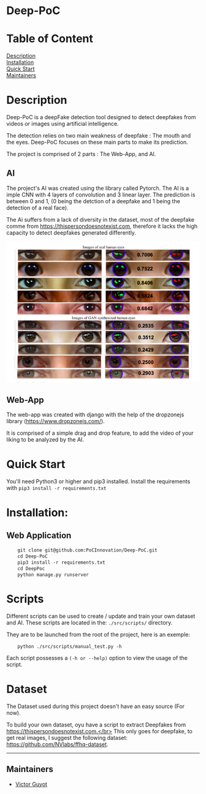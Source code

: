 # Deep-PoC

# Table of Content

[Description](#Description)\
[Installation](#Installation)\
[Quick Start](#Quick-Start)\
[Maintainers](#Maintainers)

# Description
Deep-PoC is a deepFake detection tool designed to detect deepfakes from videos or images using artificial intelligence.

The detection relies on two main weakness of deepfake : The mouth and the eyes. Deep-PoC focuses on these main parts to make its prediction.

The project is comprised of 2 parts : The Web-App, and AI.

## AI

The project's AI was created using the library called Pytorch. The AI is a imple CNN with 4 layers of convolution and 3 linear layer.
The prediction is between 0 and 1, (0 being the detction of a deepfake and 1 being the detection of a real face).

The Ai suffers from a lack of diversity in the dataset, most of the deepfake comme from https://thispersondoesnotexist.com, therefore it lacks the high capacity to detect deepfakes generated differently.

![](.github/assets/eyes.png?raw=true "Real and deppfake eyes")

## Web-App

The web-app was created with django with the help of the dropzonejs library (https://www.dropzonejs.com/).

It is comprised of a simple drag and drop feature, to add the video of your liking to be analyzed by the AI.

# Quick Start

You'll need Python3 or higher and pip3 installed. Install the requirements with `pip3 install -r requirements.txt`

# Installation:

## Web Application

        git clone git@github.com:PoCInnovation/Deep-PoC.git
        cd Deep-PoC
        pip3 install -r requirements.txt
        cd DeepPoc
        python manage.py runserver

# Scripts

Different scripts can be used to create / update and train your own dataset and AI. These scripts are located in the: `./src/scripts/` directory.

They are to be launched from the root of the project, here is an exemple:

        python ./src/scripts/manual_test.py -h

Each script possesses a `(-h or --help)` option to view the usage of the script.

# Dataset

The Dataset used during this project doesn't have an easy source (For now).

To build your own dataset, oyu have a script to extract Deepfakes from https://thispersondoesnotexist.com.</br>
This only goes for deepfake, to get real images, I suggest the following dataset: https://github.com/NVlabs/ffhq-dataset.


------------


## Maintainers

 - [Victor Guyot](https://github.com/MrSIooth)
